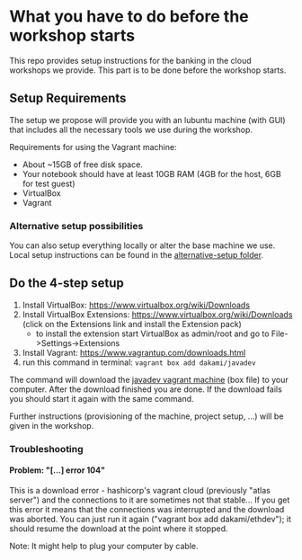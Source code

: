 # What you have to do before the workshop starts
This repo provides setup instructions for the banking in the cloud workshops we provide. This part is to be done before the workshop starts.

## Setup Requirements 

The setup we propose will provide you with an lubuntu machine (with GUI) that includes all the necessary tools we use during the workshop. 

Requirements for using the Vagrant machine:

* About ~15GB of free disk space. 
* Your notebook should have at least 10GB RAM (4GB for the host, 6GB for test guest)
* VirtualBox
* Vagrant

### Alternative setup possibilities
You can also setup everything locally or alter the base machine we use.
Local setup instructions can be found in the [alternative-setup folder](https://github.com/senacor/BankingInTheCloud-WorkshopSetup/tree/master/alternative-setup).

## Do the 4-step setup

1. Install VirtualBox: https://www.virtualbox.org/wiki/Downloads
2. Install VirtualBox Extensions: https://www.virtualbox.org/wiki/Downloads (click on the Extensions link and install the Extension pack)
    * to install the extension start VirtualBox as admin/root and go to File->Settings->Extensions
3. Install Vagrant: https://www.vagrantup.com/downloads.html 
4. run this command in terminal: ```vagrant box add dakami/javadev```

The command will download the [javadev vagrant machine](https://app.vagrantup.com/dakami/boxes/javadev) (box file) to your computer. After the download finished you are done. If the download fails you should start it again with the same command.

Further instructions (provisioning of the machine, project setup, ...) will be given in the workshop.

### Troubleshooting

#### Problem: "[...] error 104"

This is a download error - hashicorp's vagrant cloud (previously "atlas server") and the connections to it are sometimes not that stable... 
If you get this error it means that the connections was interrupted and the download was aborted. You can just run it again ("vagrant box add dakami/ethdev"); it should resume the download at the point where it stopped.

Note: It might help to plug your computer by cable.